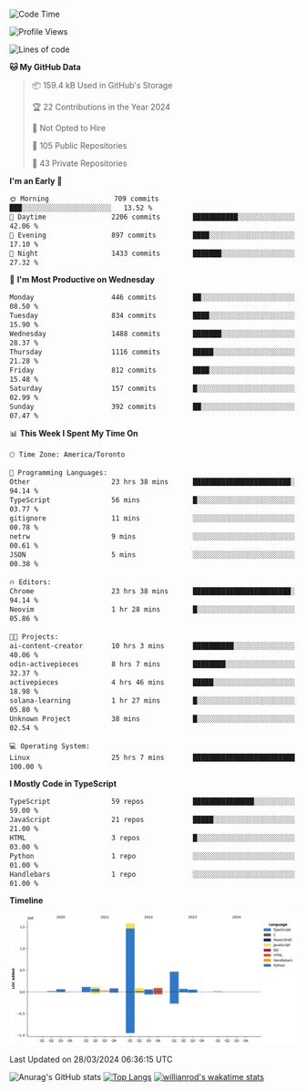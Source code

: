 <!--START_SECTION:waka-->
![Code Time](http://img.shields.io/badge/Code%20Time-1%2C349%20hrs%2048%20mins-blue)

![Profile Views](http://img.shields.io/badge/Profile%20Views-0-blue)

![Lines of code](https://img.shields.io/badge/From%20Hello%20World%20I%27ve%20Written-2.8%20million%20lines%20of%20code-blue)

**🐱 My GitHub Data** 

> 📦 159.4 kB Used in GitHub's Storage 
 > 
> 🏆 22 Contributions in the Year 2024
 > 
> 🚫 Not Opted to Hire
 > 
> 📜 105 Public Repositories 
 > 
> 🔑 43 Private Repositories 
 > 
**I'm an Early 🐤** 

```text
🌞 Morning                709 commits         ███░░░░░░░░░░░░░░░░░░░░░░   13.52 % 
🌆 Daytime                2206 commits        ███████████░░░░░░░░░░░░░░   42.06 % 
🌃 Evening                897 commits         ████░░░░░░░░░░░░░░░░░░░░░   17.10 % 
🌙 Night                  1433 commits        ███████░░░░░░░░░░░░░░░░░░   27.32 % 
```
📅 **I'm Most Productive on Wednesday** 

```text
Monday                   446 commits         ██░░░░░░░░░░░░░░░░░░░░░░░   08.50 % 
Tuesday                  834 commits         ████░░░░░░░░░░░░░░░░░░░░░   15.90 % 
Wednesday                1488 commits        ███████░░░░░░░░░░░░░░░░░░   28.37 % 
Thursday                 1116 commits        █████░░░░░░░░░░░░░░░░░░░░   21.28 % 
Friday                   812 commits         ████░░░░░░░░░░░░░░░░░░░░░   15.48 % 
Saturday                 157 commits         █░░░░░░░░░░░░░░░░░░░░░░░░   02.99 % 
Sunday                   392 commits         ██░░░░░░░░░░░░░░░░░░░░░░░   07.47 % 
```


📊 **This Week I Spent My Time On** 

```text
🕑︎ Time Zone: America/Toronto

💬 Programming Languages: 
Other                    23 hrs 38 mins      ████████████████████████░   94.14 % 
TypeScript               56 mins             █░░░░░░░░░░░░░░░░░░░░░░░░   03.77 % 
gitignore                11 mins             ░░░░░░░░░░░░░░░░░░░░░░░░░   00.78 % 
netrw                    9 mins              ░░░░░░░░░░░░░░░░░░░░░░░░░   00.61 % 
JSON                     5 mins              ░░░░░░░░░░░░░░░░░░░░░░░░░   00.38 % 

🔥 Editors: 
Chrome                   23 hrs 38 mins      ████████████████████████░   94.14 % 
Neovim                   1 hr 28 mins        █░░░░░░░░░░░░░░░░░░░░░░░░   05.86 % 

🐱‍💻 Projects: 
ai-content-creator       10 hrs 3 mins       ██████████░░░░░░░░░░░░░░░   40.06 % 
odin-activepieces        8 hrs 7 mins        ████████░░░░░░░░░░░░░░░░░   32.37 % 
activepieces             4 hrs 46 mins       █████░░░░░░░░░░░░░░░░░░░░   18.98 % 
solana-learning          1 hr 27 mins        █░░░░░░░░░░░░░░░░░░░░░░░░   05.80 % 
Unknown Project          38 mins             █░░░░░░░░░░░░░░░░░░░░░░░░   02.54 % 

💻 Operating System: 
Linux                    25 hrs 7 mins       █████████████████████████   100.00 % 
```

**I Mostly Code in TypeScript** 

```text
TypeScript               59 repos            ███████████████░░░░░░░░░░   59.00 % 
JavaScript               21 repos            █████░░░░░░░░░░░░░░░░░░░░   21.00 % 
HTML                     3 repos             █░░░░░░░░░░░░░░░░░░░░░░░░   03.00 % 
Python                   1 repo              ░░░░░░░░░░░░░░░░░░░░░░░░░   01.00 % 
Handlebars               1 repo              ░░░░░░░░░░░░░░░░░░░░░░░░░   01.00 % 
```



**Timeline**

![Lines of Code chart](https://raw.githubusercontent.com/wise-introvert/wise-introvert/master/assets/bar_graph.png)


 Last Updated on 28/03/2024 06:36:15 UTC
<!--END_SECTION:waka-->

![Anurag's GitHub stats](https://github-readme-stats.vercel.app/api?username=wise-introvert&count_private=true&show_icons=true)
[![Top Langs](https://github-readme-stats.vercel.app/api/top-langs/?username=wise-introvert&langs_count=10)](https://github.com/anuraghazra/github-readme-stats)
[![willianrod's wakatime stats](https://github-readme-stats.vercel.app/api/wakatime?username=wiseintrovert)](https://github.com/anuraghazra/github-readme-stats)
